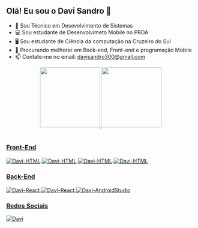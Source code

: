 ## Olá! Eu sou o Davi Sandro 👋 

- 🌱 Sou Técnico em Desevolvimento de Sistemas
- 💻 Sou estudante de Desenvolvimeto Mobile no PROA
- 🖥️ Sou estudante de Ciência da computação na Cruzeiro do Sul
- 🤔 Procurando melhorar em Back-end, Front-end e programação Mobile
- 📫 Contate-me no email: davisandro300@gmail.com

<div align="center">
  <a href="https://github.com/Davi300Git">
  <img height="160em" 
    src="https://github-readme-stats.vercel.app/api?username=Davi300Git&show_icons=true&theme=radical&include_all_commits=true&count_private=true"/>
  <img height="160em" src="https://github-readme-stats.vercel.app/api/top-langs/?username=Davi300Git&layout=compact&langs_count=7&theme=radical"/>
</div>
<div style="display: inline_block"><br>

  <div><h3>Front-End</h3></div>

  <img align="center" alt="Davi-HTML" src="https://img.shields.io/badge/HTML5-E34F26?style=for-the-badge&logo=html5&logoColor=white">
  <img align="center" alt="Davi-HTML" src="https://img.shields.io/badge/CSS3-1572B6?style=for-the-badge&logo=css3&logoColor=white">
  <img align="center" alt="Davi-HTML" src="https://img.shields.io/badge/JavaScript-323330?style=for-the-badge&logo=javascript&logoColor=F7DF1E">
  <img align="center" alt="Davi-HTML" src="https://img.shields.io/badge/React-20232A?style=for-the-badge&logo=react&logoColor=61DAFB">

          
    
   <div><h3>Back-End</h3></div>

  <img align="center" alt="Davi-React" src="https://img.shields.io/badge/Java-ED8B00?style=for-the-badge&logo=java&logoColor=white" />
  <img align="center" alt="Davi-React" src="https://img.shields.io/badge/React_Native-20232A?style=for-the-badge&logo=react&logoColor=61DAFB" />
  <img align="center" alt="Davi-AndroidStudio" src="https://img.shields.io/badge/Kotlin-0095D5?&style=for-the-badge&logo=kotlin&logoColor=white" />
          
  <div><h3>Redes Sociais</h3></div>
  
  <a href="https://www.linkedin.com/in/davi-sandro-998789205/">
  <img align="center" alt="Davi" src="https://img.shields.io/badge/LinkedIn-0077B5?style=for-the-badge&logo=linkedin&logoColor=white"/></a>

  </div>
  
  ##

